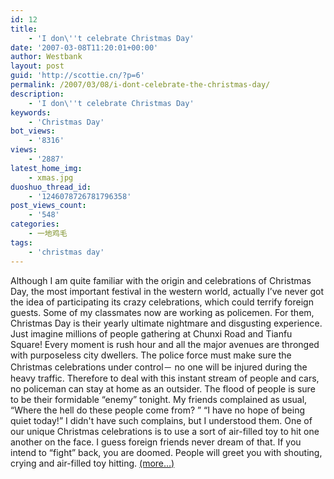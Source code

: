 ```yaml
---
id: 12
title:
    - 'I don\''t celebrate Christmas Day'
date: '2007-03-08T11:20:01+00:00'
author: Westbank
layout: post
guid: 'http://scottie.cn/?p=6'
permalink: /2007/03/08/i-dont-celebrate-the-christmas-day/
description:
    - 'I don\''t celebrate Christmas Day'
keywords:
    - 'Christmas Day'
bot_views:
    - '8316'
views:
    - '2887'
latest_home_img:
    - xmas.jpg
duoshuo_thread_id:
    - '1246078726781796358'
post_views_count:
    - '548'
categories:
    - 一地鸡毛
tags:
    - 'christmas day'
---
```


Although I am quite familiar with the origin and celebrations of Christmas Day, the most important festival in the western world, actually I’ve never got the idea of participating its crazy celebrations, which could terrify foreign guests. Some of my classmates now are working as policemen. For them, Christmas Day is their yearly ultimate nightmare and disgusting experience. Just imagine millions of people gathering at Chunxi Road and Tianfu Square! Every moment is rush hour and all the major avenues are thronged with purposeless city dwellers. The police force must make sure the Christmas celebrations under control－ no one will be injured during the heavy traffic. Therefore to deal with this instant stream of people and cars, no policeman can stay at home as an outsider. The flood of people is sure to be their formidable “enemy” tonight. My friends complained as usual, “Where the hell do these people come from? ” “I have no hope of being quiet today!” I didn't have such complains, but I understood them. One of our unique Christmas celebrations is to use a sort of air-filled toy to hit one another on the face. I guess foreign friends never dream of that. If you intend to “fight” back, you are doomed. People will greet you with shouting, crying and air-filled toy hitting. [<span aria-label="Continue reading i don’t celebrate christmas day">(more…)</span>](http://farbank.net/2007/03/08/i-dont-celebrate-the-christmas-day/#more-12)